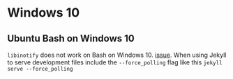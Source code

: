 # Windows 10

## Ubuntu Bash on Windows 10


`libinotify` does not work on Bash on Windows 10. [issue](https://github.com/Microsoft/BashOnWindows/issues/216). When using Jekyll to serve development files include the `--force_polling` flag like this `jekyll serve --force_polling`

